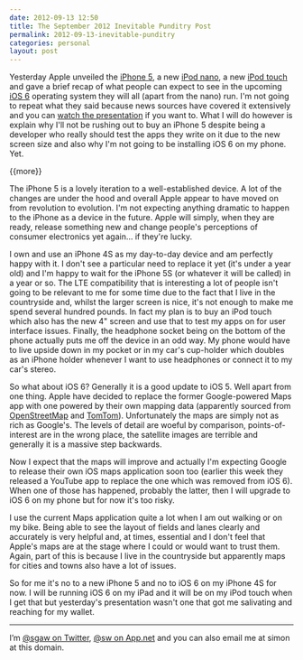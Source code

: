 ```yaml
---
date: 2012-09-13 12:50
title: The September 2012 Inevitable Punditry Post
permalink: 2012-09-13-inevitable-punditry
categories: personal
layout: post
---
```


Yesterday Apple unveiled the [iPhone 5](http://www.apple.com/iphone/), a new [iPod nano](http://www.apple.com/ipod-nano/), a new [iPod touch](http://www.apple.com/ipod-touch/) and gave a brief recap of what people can expect to see in the upcoming [iOS 6](http://www.apple.com/ios/) operating system they will all (apart from the nano) run. I'm not going to repeat what they said because news sources have covered it extensively and you can [watch the presentation](http://www.apple.com/apple-events/september-2012/) if you want to. What I will do however is explain why I'll not be rushing out to buy an iPhone 5 despite being a developer who really should test the apps they write on it due to the new screen size and also why I'm not going to be installing iOS 6 on my phone. Yet.

{{more}}

The iPhone 5 is a lovely iteration to a well-established device. A lot of the changes are under the hood and overall Apple appear to have moved on from revolution to evolution. I'm not expecting anything dramatic to happen to the iPhone as a device in the future. Apple will simply, when they are ready, release something new and change people's perceptions of consumer electronics yet again... if they're lucky.

I own and use an iPhone 4S as my day-to-day device and am perfectly happy with it. I don't see a particular need to replace it yet (it's under a year old) and I'm happy to wait for the iPhone 5S (or whatever it will be called) in a year or so. The LTE compatibility that is interesting a lot of people isn't going to be relevant to me for some time due to the fact that I live in the countryside and, whilst the larger screen is nice, it's not enough to make me spend several hundred pounds. In fact my plan is to buy an iPod touch which also has the new 4" screen and use that to test my apps on for user interface issues. Finally, the headphone socket being on the bottom of the phone actually puts me off the device in an odd way. My phone would have to live upside down in my pocket or in my car's cup-holder which doubles as an iPhone holder whenever I want to use headphones or connect it to my car's stereo.

So what about iOS 6? Generally it is a good update to iOS 5. Well apart from one thing. Apple have decided to replace the former Google-powered Maps app with one powered by their own mapping data (apparently sourced from [OpenStreetMap](http://www.openstreetmap.org) and [TomTom](http://www.tomtom.com)). Unfortunately the maps are simply not as rich as Google's. The levels of detail are woeful by comparison, points-of-interest are in the wrong place, the satellite images are terrible and generally it is a massive step backwards.

Now I expect that the maps will improve and actually I'm expecting Google to release their own iOS maps application soon too (earlier this week they released a YouTube app to replace the one which was removed from iOS 6). When one of those has happened, probably the latter, then I will upgrade to iOS 6 on my phone but for now it's too risky.

I use the current Maps application quite a lot when I am out walking or on my bike. Being able to see the layout of fields and lanes clearly and accurately is very helpful and, at times, essential and I don't feel that Apple's maps are at the stage where I could or would want to trust them. Again, part of this is because I live in the countryside but apparently maps for cities and towns also have a lot of issues.

So for me it's no to a new iPhone 5 and no to iOS 6 on my iPhone 4S for now. I will be running iOS 6 on my iPad and it will be on my iPod touch when I get that but yesterday's presentation wasn't one that got me salivating and reaching for my wallet.

---

I’m [@sgaw on Twitter](http://twitter.com/sgaw), [@sw on App.net](https://alpha.app.net/sw) and you can also email me at simon at this domain.